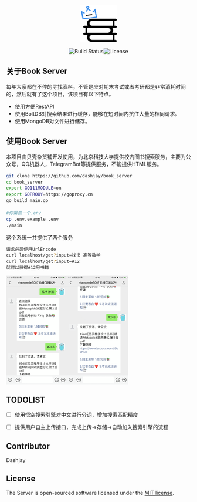 <p align="center"><img src=./logo.png alt="logo" width="100" height="100" /></p>

<p align="center">
<img src="https://travis-ci.com/dashjay/book_server.svg?branch=master" alt="Build Status"><img src="https://poser.pugx.org/laravel/framework/license.svg" alt="License"></p>



## 关于Book Server

每年大家都在不停的寻找资料，不管是应对期末考试或者考研都是非常消耗时间的，然后就有了这个项目，该项目有以下特点。

- 使用方便RestAPI
- 使用BoltDB对搜索结果进行缓存，能够在短时间内抗住大量的相同请求。
- 使用MongoDB对文件进行储存。



## 使用Book Server

本项目由贝壳杂货铺开发使用，为北京科技大学提供校内图书搜索服务，主要为公众号，QQ机器人，TelegramBot等提供服务，不能提供HTML服务。

```bash
git clone https://github.com/dashjay/book_server
cd book_server
export GO111MODULE=on
export GOPROXY=https://goproxy.cn
go build main.go

#你需要一个.env
cp .env.example .env
./main

```

这个系统一共提供了两个服务



```bash
请求必须使用UrlEncode
curl localhost/get?input=找书 高等数学
curl localhost/get?input=#12
就可以获得#12号书籍
```

<div style="display: flex;">
<img src="readme.assets/IMG_0301.PNG" alt="IMG_0301" width='33%' height='33%' />
<img src="readme.assets/IMG_0302.PNG" alt="IMG_0301" width='33%' height='33%' />
</div>





## TODOLIST

- [ ] 使用悟空搜索引擎对中文进行分词，增加搜索匹配精度
- [ ] 提供用户自主上传接口，完成上传->存储->自动加入搜索引擎的流程



## Contributor

Dashjay

## License

The Server is open-sourced software licensed under the [MIT license](https://opensource.org/licenses/MIT).